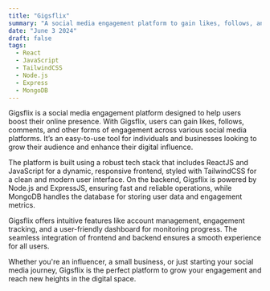 ```yaml
---
title: "Gigsflix"
summary: "A social media engagement platform to gain likes, follows, and more."
date: "June 3 2024"
draft: false
tags:
  - React
  - JavaScript
  - TailwindCSS
  - Node.js
  - Express
  - MongoDB
---
```


Gigsflix is a social media engagement platform designed to help users boost their online presence. With Gigsflix, users can gain likes, follows, comments, and other forms of engagement across various social media platforms. It’s an easy-to-use tool for individuals and businesses looking to grow their audience and enhance their digital influence.

The platform is built using a robust tech stack that includes ReactJS and JavaScript for a dynamic, responsive frontend, styled with TailwindCSS for a clean and modern user interface. On the backend, Gigsflix is powered by Node.js and ExpressJS, ensuring fast and reliable operations, while MongoDB handles the database for storing user data and engagement metrics.

Gigsflix offers intuitive features like account management, engagement tracking, and a user-friendly dashboard for monitoring progress. The seamless integration of frontend and backend ensures a smooth experience for all users.

Whether you're an influencer, a small business, or just starting your social media journey, Gigsflix is the perfect platform to grow your engagement and reach new heights in the digital space.
